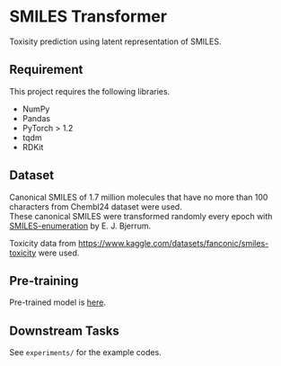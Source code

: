 # SMILES Transformer

Toxisity prediction using latent representation of SMILES. 

## Requirement
This project requires the following libraries.

- NumPy
- Pandas
- PyTorch > 1.2
- tqdm
- RDKit

## Dataset
Canonical SMILES of 1.7 million molecules that have no more than 100 characters from Chembl24 dataset were used.  
These canonical SMILES were transformed randomly every epoch with [SMILES-enumeration](https://github.com/EBjerrum/SMILES-enumeration) by E. J. Bjerrum.

Toxicity data from https://www.kaggle.com/datasets/fanconic/smiles-toxicity were used.

## Pre-training

Pre-trained model is [here](https://drive.google.com/file/d/1LwE2BzvtDaPGYv0OR6iBjmsqoloH885N/view?usp=sharing).

## Downstream Tasks
See `experiments/` for the example codes.

```
